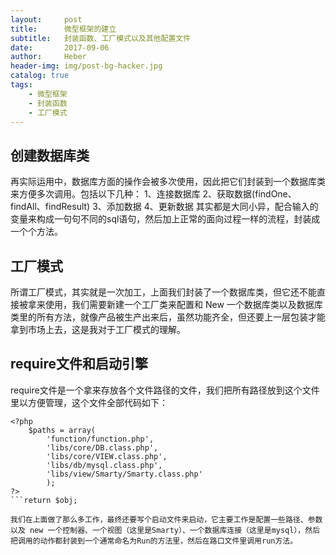 ```yaml
---
layout:     post
title:      微型框架的建立
subtitle:   封装函数、工厂模式以及其他配置文件
date:       2017-09-06
author:     Heber
header-img: img/post-bg-hacker.jpg
catalog: true
tags:
    - 微型框架
    - 封装函数
    - 工厂模式
---
```



## 创建数据库类

再实际运用中，数据库方面的操作会被多次使用，因此把它们封装到一个数据库类来方便多次调用。包括以下几种：
1、连接数据库
2、获取数据(findOne、findAll、findResult)
3、添加数据
4、更新数据
其实都是大同小异，配合输入的变量来构成一句句不同的sql语句，然后加上正常的面向过程一样的流程，封装成一个个方法。

## 工厂模式

所谓工厂模式，其实就是一次加工，上面我们封装了一个数据库类，但它还不能直接被拿来使用，我们需要新建一个工厂类来配置和 New 一个数据库类以及数据库类里的所有方法，就像产品被生产出来后，虽然功能齐全，但还要上一层包装才能拿到市场上去，这是我对于工厂模式的理解。

## require文件和启动引擎

require文件是一个拿来存放各个文件路径的文件，我们把所有路径放到这个文件里以方便管理，这个文件全部代码如下：

```objc
<?php
	$paths = array(
		'function/function.php',
		'libs/core/DB.class.php',
		'libs/core/VIEW.class.php',
		'libs/db/mysql.class.php',
		'libs/view/Smarty/Smarty.class.php'
		);
?>
```return $obj;

我们在上面做了那么多工作，最终还要写个启动文件来启动，它主要工作是配置一些路径、参数以及 new 一个控制器、一个视图（这里是Smarty）、一个数据库连接（这里是mysql），然后把调用的动作都封装到一个通常命名为Run的方法里，然后在路口文件里调用run方法。
